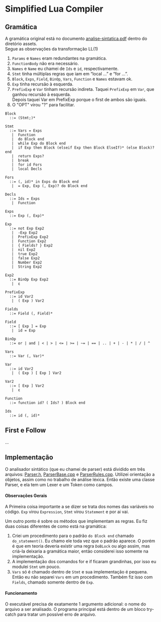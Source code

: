 # Simplified Lua Compiler



## Gramática

A gramática original está no documento
[analise-sintatica.pdf](assets/analise-sintatica.pdf) dentro do diretório assets.\
Segue as observações da transformação LL(1)

1. `Params` e `Names` eram redundantes na gramática.
2. `FunctionBody` não era necessário.
3. `Names` e `Name` eu chamei de `Ids` e `id`, respectivamente.
4. `Stmt` tinha múltiplas regras que iam em “local ...” e “for ...”.
5. `Block`, `Exps`, `Field`, `BinOp`, `Vars`, `Function` e `Names` estavam ok.
6. `Exp` tinha recursão à esquerda.
7. `PrefixExp` e `Var` tinham recursão indireta. Taquei `PrefixExp` em `Var`, que ganhou recursão à esquerda.\
Depois taquei Var em PrefixExp porque o first de ambos são iguais.
8. O "OPT" virou "?" para facilitar.

```
Block
  ::= (Stmt;)*

Stmt
  ::= Vars = Exps
   |  Function
   |  do Block end
   |  while Exp do Block end
   |  if Exp then Block (elseif Exp then Block ElseIf)* (else Block)? end
   |  return Exps?
   |  break
   |  for id Fors
   |  local Decls

Fors
  ::= (, id)* in Exps do Block end
   |  = Exp, Exp (, Exp)? do Block end

Decls
  ::= Ids = Exps
   |  Function

Exps
  ::= Exp (, Exp)*

Exp
  ::= not Exp Exp2
   |  -Exp Exp2
   |  PrefixExp Exp2
   |  Function Exp2
   |  { Fields? } Exp2
   |  nil Exp2
   |  true Exp2
   |  false Exp2
   |  Number Exp2
   |  String Exp2

Exp2
  ::= BinOp Exp Exp2
   |  ɛ

PrefixExp
  ::= id Var2
   |  ( Exp ) Var2

Fields
  ::= Field (, Field)*

Field
  ::= [ Exp ] = Exp
   |  id = Exp

BinOp
  ::= or | and | < | > | <= | >= | ~= | == | .. | + | - | * | / | ^

Vars
  ::= Var (, Var)*

Var
  ::= id Var2
   |  ( Exp ) [ Exp ] Var2

Var2
  ::= [ Exp ] Var2
   |  ɛ

Function
  ::= function id? ( Ids? ) Block end

Ids
  ::= id (, id)*
```

## First e Follow

...

## Implementação

O analisador sintático (que eu chamei de parser) está dividido em três arquivos:
[Parser.h](source/Parser.h), [ParserBase.cpp](source/ParserBase.cpp) e
[ParserRules.cpp](source/ParserRules.cpp). Utilizei orientação a objetos, assim
como no trabalho de análise léxica. Então existe uma classe Parser, e ela
tem um Lexer e um Token como campos.

#### Observações Gerais

A Primeira coisa importante a se dizer se trata dos nomes das variáveis no
código. `Exp` virou `Expression`, `Stmt` virou `Statement` e por ai vai.

Um outro ponto é sobre os métodos que implementam as regras. Eu fiz duas coisas
diferentes de como está na gramática:

1. Criei um procedimento para o padrão `do Block end` chamado `do_statement()`.
Eu chamo ele toda vez que o padrão aparece. O porém é que em teoria deveria
existir uma regra `DoBLock` ou algo assim, mas criá-la deixaria a gramática
maior, então considerei isso somente na implementação.
2. A implementação dos comandos for e if ficaram grandinhas, por isso eu
modulei `Stmt` um pouco.
3. `Vars` só é chamado dentro de `Stmt` e sua implementação é pequena.
Então eu não separei `Vars` em um procedimento. Também fiz isso com `Fields`,
chamado somente dentro de `Exp`.

#### Funcionamento

O executável precisa de exatamente 1 argumento adicional: o nome do arquivo a
ser analisado. O programa principal está dentro de um bloco try-catch para
tratar um possível erro de arquivo.
